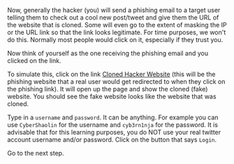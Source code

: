 Now, generally the hacker (you) will send a phishing email to a target user telling them to check out a cool new post/tweet and give them the URL of the website that is cloned. Some will even go to the extent of masking the IP or the URL link so that the link looks legitimate. For time purposes, we won't do this. Normally most people would click on it, especially if they trust you.  

Now think of yourself as the one receiving the phishing email and you clicked on the link.

<!-- To simulate this, click on the tab that reads `Hacker Website` (this will be the phishing website that a real user would get redirected to when they click on the phishing link). It will open up the page and show the cloned (fake) website. You should see the fake website looks like the website that was cloned.-->

To simulate this, click on the link [Cloned Hacker Website]({{TRAFFIC_HOST1_8099}}) (this will be the phishing website that a real user would get redirected to when they click on the phishing link). It will open up the page and show the cloned (fake) website. You should see the fake website looks like the website that was cloned.

Type in a `username` and `password`. It can be anything. For example you can use `CyberShaolin` for the username and `cyb3rn1nja` for the password. It is advisable that for this learning purposes, you do NOT use your real twitter account username and/or password. Click on the button that says `Login`.  

Go to the next step.    
